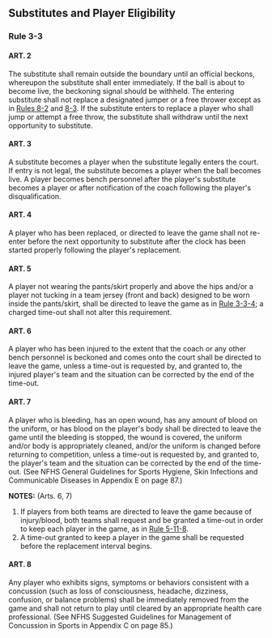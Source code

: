 <!-- Section: Substitutes and Player Eligibility -->

## Substitutes and Player Eligibility

### Rule 3-3

#### ART. 2

The substitute shall remain outside the boundary until an official beckons, whereupon the substitute shall enter immediately. If the ball is about to become live, the beckoning signal should be withheld. The entering substitute shall not replace a designated jumper or a free thrower except as in [Rules 8-2](#rule-8-2) and [8-3](#rule-8-3). If the substitute enters to replace a player who shall jump or attempt a free throw, the substitute shall withdraw until the next opportunity to substitute.

#### ART. 3

A substitute becomes a player when the substitute legally enters the court. If entry is not legal, the substitute becomes a player when the ball becomes live. A player becomes bench personnel after the player's substitute becomes a player or after notification of the coach following the player's disqualification.

#### ART. 4

A player who has been replaced, or directed to leave the game shall not re-enter before the next opportunity to substitute after the clock has been started properly following the player's replacement.

#### ART. 5

A player not wearing the pants/skirt properly and above the hips and/or a player not tucking in a team jersey (front and back) designed to be worn inside the pants/skirt, shall be directed to leave the game as in [Rule 3-3-4](#rule-3-3-4); a charged time-out shall not alter this requirement.

#### ART. 6

A player who has been injured to the extent that the coach or any other bench personnel is beckoned and comes onto the court shall be directed to leave the game, unless a time-out is requested by, and granted to, the injured player's team and the situation can be corrected by the end of the time-out.

#### ART. 7

A player who is bleeding, has an open wound, has any amount of blood on the uniform, or has blood on the player's body shall be directed to leave the game until the bleeding is stopped, the wound is covered, the uniform and/or body is appropriately cleaned, and/or the uniform is changed before returning to competition, unless a time-out is requested by, and granted to, the player's team and the situation can be corrected by the end of the time-out. (See NFHS General Guidelines for Sports Hygiene, Skin Infections and Communicable Diseases in Appendix E on page 87.)

**NOTES:** (Arts. 6, 7)

1. If players from both teams are directed to leave the game because of injury/blood, both teams shall request and be granted a time-out in order to keep each player in the game, as in [Rule 5-11-8](#rule-5-11-8).
2. A time-out granted to keep a player in the game shall be requested before the replacement interval begins.

#### ART. 8

Any player who exhibits signs, symptoms or behaviors consistent with a concussion (such as loss of consciousness, headache, dizziness, confusion, or balance problems) shall be immediately removed from the game and shall not return to play until cleared by an appropriate health care professional. (See NFHS Suggested Guidelines for Management of Concussion in Sports in Appendix C on page 85.)
